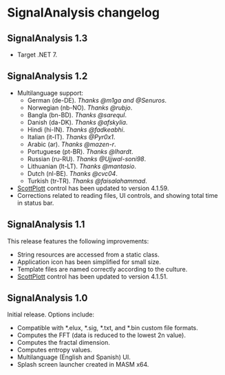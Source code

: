# SignalAnalysis changelog

## SignalAnalysis 1.3
* Target .NET 7.

## SignalAnalysis 1.2
* Multilanguage support:
  * German (de-DE). _Thanks @m1ga and @Senuros_.
  * Norwegian (nb-NO). _Thanks @rubjo_.
  * Bangla (bn-BD). _Thanks @sarequl_.
  * Danish (da-DK). _Thanks @afskylia_.
  * Hindi (hi-IN). _Thanks @fadkeabhi_.
  * Italian (it-IT). _Thanks @Pyr0x1_.
  * Arabic (ar). _Thanks @mazen-r_.
  * Portuguese (pt-BR). _Thanks @lhardt_.
  * Russian (ru-RU). _Thanks @Ujjwal-soni98_.
  * Lithuanian (lt-LT). _Thanks @mantasio_.
  * Dutch (nl-BE). _Thanks @cvc04_.
  * Turkish (tr-TR). _Thanks @faisalahammad_.
* [ScottPlott](https://github.com/ScottPlot/ScottPlot) control has been updated to version 4.1.59.
* Corrections related to reading files, UI controls, and showing total time in status bar.

## SignalAnalysis 1.1
This release features the following improvements:
* String resources are accessed from a static class.
* Application icon has been simplified for small size.
* Template files are named correctly according to the culture.
* [ScottPlott](https://github.com/ScottPlot/ScottPlot) control has been updated to version 4.1.51.

## SignalAnalysis 1.0
Initial release. Options include:
* Compatible with *.elux, *.sig, *.txt, and *.bin custom file formats.
* Computes the FFT (data is reduced to the lowest 2n value).
* Computes the fractal dimension.
* Computes entropy values.
* Multilanguage (English and Spanish) UI.
* Splash screen launcher created in MASM x64.
